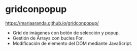 # gridconpopup
https://mariaaranda.github.io/gridconpopup/
- Grid de imágenes con botón de selección y popup.
- Gestión de Arrays con bucles For.
- Modificación de elemento del DOM mediante JavaScript.
